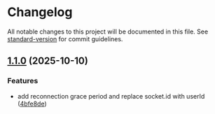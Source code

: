 # Changelog

All notable changes to this project will be documented in this file. See [standard-version](https://github.com/conventional-changelog/standard-version) for commit guidelines.

## [1.1.0](https://github.com/B0th3r/Multiplayer-Game-Server/compare/v1.0.1...v1.1.0) (2025-10-10)


### Features

* add reconnection grace period and replace socket.id with userId ([4bfe8de](https://github.com/B0th3r/Multiplayer-Game-Server/commit/4bfe8de85f4b31706619645ecf7fed181d4e8eb9))
